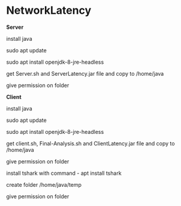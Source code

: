 # NetworkLatency
**Server**

install java

sudo apt update

sudo apt install openjdk-8-jre-headless

get Server.sh and ServerLatency.jar file and copy to /home/java

give permission on folder


**Client**

install java

sudo apt update

sudo apt install openjdk-8-jre-headless

get client.sh, Final-Analysis.sh and ClientLatency.jar file and copy to /home/java

give permission on folder

install tshark with command  - apt install tshark

create folder /home/java/temp

give permission on folder

